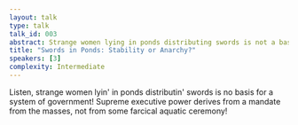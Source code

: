 ```yaml
---
layout: talk
type: talk
talk_id: 003
abstract: Strange women lying in ponds distributing swords is not a basis for a system of government
title: "Swords in Ponds: Stability or Anarchy?"
speakers: [3]
complexity: Intermediate
---
```


Listen, strange women lyin' in ponds distributin' 
swords is no basis for a system of government! Supreme executive power 
derives from a mandate from the masses, not from some farcical aquatic 
ceremony! 

